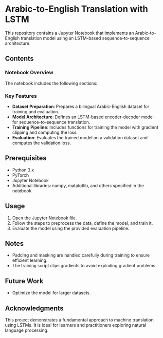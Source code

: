 # Arabic-to-English Translation with LSTM

This repository contains a Jupyter Notebook that implements an Arabic-to-English translation model using an LSTM-based sequence-to-sequence architecture.

## Contents

### Notebook Overview
The notebook includes the following sections:


### Key Features
- **Dataset Preparation**: Prepares a bilingual Arabic-English dataset for training and evaluation.
- **Model Architecture**: Defines an LSTM-based encoder-decoder model for sequence-to-sequence translation.
- **Training Pipeline**: Includes functions for training the model with gradient clipping and computing the loss.
- **Evaluation**: Evaluates the trained model on a validation dataset and computes the validation loss.

## Prerequisites
- Python 3.x
- PyTorch
- Jupyter Notebook
- Additional libraries: numpy, matplotlib, and others specified in the notebook.

## Usage
1. Open the Jupyter Notebook file.
2. Follow the steps to preprocess the data, define the model, and train it.
3. Evaluate the model using the provided evaluation pipeline.

## Notes
- Padding and masking are handled carefully during training to ensure efficient learning.
- The training script clips gradients to avoid exploding gradient problems.

## Future Work
- Optimize the model for larger datasets.

## Acknowledgments
This project demonstrates a fundamental approach to machine translation using LSTMs. It is ideal for learners and practitioners exploring natural language processing.

